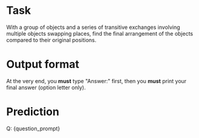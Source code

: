 # Task
With a group of objects and a series of transitive exchanges involving multiple objects swapping places, find the final arrangement of the objects compared to their original positions.

# Output format
At the very end, you **must** type "Answer:" first, then you **must** print your final answer (option letter only).

# Prediction
Q: {question_prompt}
